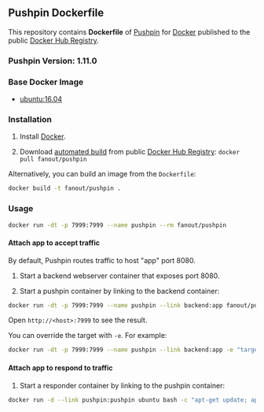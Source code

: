 ## Pushpin Dockerfile


This repository contains **Dockerfile** of [Pushpin](http://pushpin.org/) for [Docker](https://www.docker.com/) published to the public [Docker Hub Registry](https://hub.docker.com/).

### Pushpin Version: 1.11.0

### Base Docker Image

* [ubuntu:16.04](https://hub.docker.com/_/ubuntu/)

### Installation

1. Install [Docker](https://www.docker.com/).

2. Download [automated build](https://hub.docker.com/r/fanout/pushpin/) from public [Docker Hub Registry](https://hub.docker.com/): `docker pull fanout/pushpin`

Alternatively, you can build an image from the `Dockerfile`:

```sh
docker build -t fanout/pushpin .
```

### Usage

```sh
docker run -dt -p 7999:7999 --name pushpin --rm fanout/pushpin
```

#### Attach app to accept traffic

By default, Pushpin routes traffic to host "app" port 8080.

1. Start a backend webserver container that exposes port 8080.

2. Start a pushpin container by linking to the backend container:

```sh
docker run -dt -p 7999:7999 --name pushpin --link backend:app fanout/pushpin
```

Open `http://<host>:7999` to see the result.

You can override the target with `-e`. For example:

```sh
docker run -dt -p 7999:7999 --name pushpin --link backend:app -e "target=app:8001" fanout/pushpin
```

#### Attach app to respond to traffic

1. Start a responder container by linking to the pushpin container:

```sh
docker run -d --link pushpin:pushpin ubuntu bash -c "apt-get update; apt-get install -y curl; while true; do curl -s -d '{ \"items\": [ { \"channel\": \"test\", \"formats\": { \"http-stream\": { \"content\": \"hello there\n\" } } } ] }' http://pushpin:5561/publish ; sleep 1; done"
```

